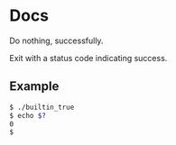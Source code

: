 # Docs

Do nothing, successfully.

Exit with a status code indicating success.

## Example
```sh
$ ./builtin_true
$ echo $?
0
$
```

